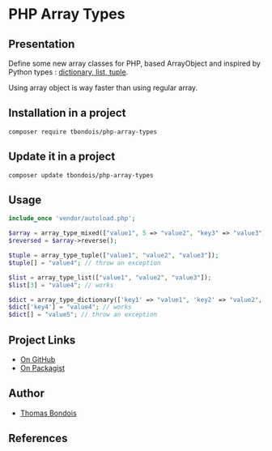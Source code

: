 PHP Array Types
=======================


Presentation
---------------
Define some new array classes for PHP, based ArrayObject and inspired by Python types : [dictionary, list, tuple][1].

Using array object is way faster than using regular array.

Installation in a project
---------------

```
composer require tbondois/php-array-types
```

Update it  in a project
---------------

```
composer update tbondois/php-array-types
```

Usage
---------------

```php
include_once 'vendor/autoload.php';

$array = array_type_mixed(["value1", 5 => "value2", "key3" => "value3"]);
$reversed = $array->reverse();

$tuple = array_type_tuple(["value1", "value2", "value3"]);
$tuple[] = "value4"; // throw an exception

$list = array_type_list(["value1", "value2", "value3"]);
$list[3] = "value4"; // works

$dict = array_type_dictionary(['key1' => "value1", 'key2' => "value2", 'key3' =>"value3"])
$dict['key4'] = "value4"; // works
$dict[] = "value5"; // throw an exception
```

Project Links
---------------
* [On GitHub][2]
* [On Packagist][4]

Author
---------------
* [Thomas Bondois][4]


References
---------------
[1]: https://en.wikiversity.org/wiki/Python_Programming/Tuples_and_Sets
[2]: https://github.com/tbondois/php-array-types
[3]: https://packagist.org/packages/tbondois/php-array-types
[4]: https://thomas.bondois.info
